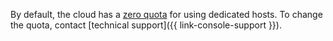 By default, the cloud has a [zero quota](../../compute/concepts/limits.md#quotas) for using dedicated hosts. To change the quota, contact [technical support]({{ link-console-support }}).

